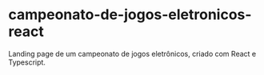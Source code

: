 # campeonato-de-jogos-eletronicos-react
 Landing page de um campeonato de jogos eletrônicos, criado com React e Typescript.
